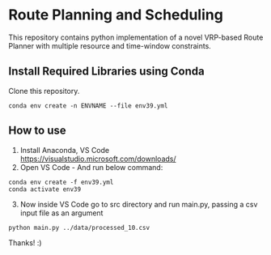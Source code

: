 
# Route Planning and Scheduling

This repository contains python implementation of a novel VRP-based Route Planner with multiple resource and time-window constraints.

## Install Required Libraries using Conda

Clone this repository.
```
conda env create -n ENVNAME --file env39.yml
```
## How to use
1. Install Anaconda, VS Code
https://visualstudio.microsoft.com/downloads/
2. Open VS Code - 
And run below command:
```
conda env create -f env39.yml
conda activate env39
```
3. Now inside VS Code go to src directory and run main.py, passing a csv input file as an argument
```
python main.py ../data/processed_10.csv
```
Thanks! :)
